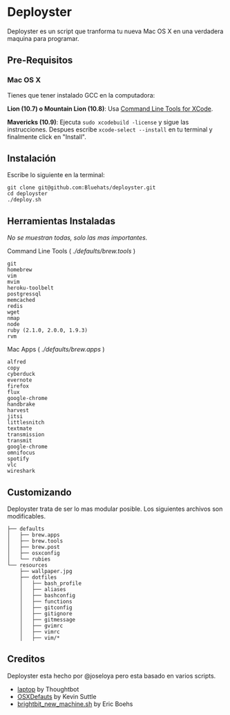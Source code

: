 Deployster
======
Deployster es un script que tranforma tu nueva Mac OS X en una verdadera maquina para programar.

Pre-Requisitos
--------------

### Mac OS X

Tienes que tener instalado GCC en la computadora:

**Lion (10.7) o Mountain Lion (10.8)**: Usa [Command Line Tools for
XCode](https://developer.apple.com/downloads/index.action).

**Mavericks (10.9)**: Ejecuta `sudo xcodebuild -license` y sigue las instrucciones. Despues  escribe `xcode-select --install` en tu terminal y finalmente click en "Install".

Instalación
-----------

Escribe lo siguiente en la terminal:

```shell
git clone git@github.com:Bluehats/deployster.git
cd deployster
./deploy.sh
```


Herramientas Instaladas
-----------------------

*No se muestran todas, solo las mas importantes.*

Command Line Tools ( *./defaults/brew.tools* )

    git
    homebrew
    vim
    mvim
    heroku-toolbelt
    postgressql
    memcached
    redis
    wget
    nmap    
    node
    ruby (2.1.0, 2.0.0, 1.9.3)
    rvm


Mac Apps ( *./defaults/brew.apps* )

    alfred
    copy
    cyberduck
    evernote
    firefox
    flux
    google-chrome
    handbrake
    harvest
    jitsi
    littlesnitch
    textmate
    transmission
    transmit
    google-chrome
    omnifocus
    spotify
    vlc
    wireshark


Customizando
------------

Deployster trata de ser lo mas modular posible. Los siguientes archivos son modificables.

    ├── defaults
    │   ├── brew.apps
    │   ├── brew.tools 
    │   ├── brew.post 
    │   ├── osxconfig
    │   └── rubies 
    └── resources
        ├── wallpaper.jpg
        ├── dotfiles
        │   ├── bash_profile
        │   ├── aliases
        │   ├── bashconfig
        │   ├── functions
        │   ├── gitconfig
        │   ├── gitignore
        │   ├── gitmessage
        │   ├── gvimrc
        │   ├── vimrc
        │   ├── vim/*

Creditos
--------

Deployster esta hecho por @joseloya pero esta basado en varios scripts.

* [laptop](https://github.com/thoughtbot/laptop/) by Thoughtbot
* [OSXDefauts](https://github.com/kevinSuttle/OSXDefaults/) by Kevin Suttle
* [brightbit_new_machine.sh](https://gist.github.com/ericboehs/8712892) by Eric Boehs

